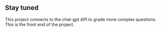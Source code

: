 ## Stay tuned

This project connects to the chat-gpt API to grade more complex questions.
This is the front end of the project.
